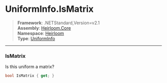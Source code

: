 # UniformInfo.IsMatrix

> **Framework**: .NETStandard,Version=v2.1  
> **Assembly**: [Heirloom.Core][0]  
> **Namespace**: [Heirloom][0]  
> **Type**: [UniformInfo][1]

--------------------------------------------------------------------------------

### IsMatrix

Is this uniform a matrix?

```cs
bool IsMatrix { get; }
```

[0]: ../Heirloom.Core.md
[1]: Heirloom.UniformInfo.md
